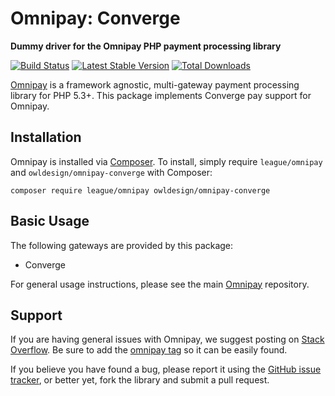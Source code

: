 # Omnipay: Converge

**Dummy driver for the Omnipay PHP payment processing library**

[![Build Status](https://travis-ci.org/thephpleague/omnipay-dummy.png?branch=master)](https://travis-ci.org/owldesign/omnipay-converge)
[![Latest Stable Version](https://poser.pugx.org/omnipay/dummy/version.png)](https://packagist.org/packages/owldesign/omnipay-converge)
[![Total Downloads](https://poser.pugx.org/omnipay/dummy/d/total.png)](https://packagist.org/packages/owldesign/omnipay-converge)

[Omnipay](https://github.com/thephpleague/omnipay) is a framework agnostic, multi-gateway payment
processing library for PHP 5.3+. This package implements Converge pay support for Omnipay.

## Installation

Omnipay is installed via [Composer](http://getcomposer.org/). To install, simply require `league/omnipay` and `owldesign/omnipay-converge` with Composer:

```
composer require league/omnipay owldesign/omnipay-converge
```

## Basic Usage

The following gateways are provided by this package:

* Converge

For general usage instructions, please see the main [Omnipay](https://github.com/thephpleague/omnipay)
repository.

## Support

If you are having general issues with Omnipay, we suggest posting on
[Stack Overflow](http://stackoverflow.com/). Be sure to add the
[omnipay tag](http://stackoverflow.com/questions/tagged/omnipay) so it can be easily found.

If you believe you have found a bug, please report it using the [GitHub issue tracker](https://github.com/owldesign/omnipay-converge/issues),
or better yet, fork the library and submit a pull request.
